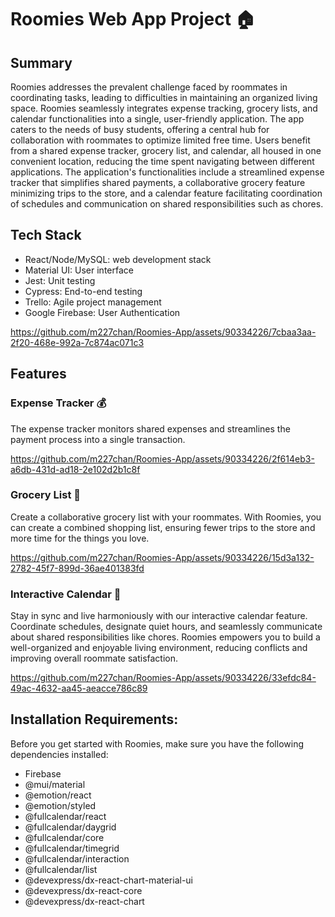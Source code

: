 # Roomies Web App Project 🏠

## Summary
Roomies addresses the prevalent challenge faced by roommates in coordinating tasks, leading to difficulties in maintaining an organized living space. Roomies seamlessly integrates expense tracking, grocery lists, and calendar functionalities into a single, user-friendly application. The app caters to the needs of busy students, offering a central hub for collaboration with roommates to optimize limited free time. Users benefit from a shared expense tracker, grocery list, and calendar, all housed in one convenient location, reducing the time spent navigating between different applications. The application's functionalities include a streamlined expense tracker that simplifies shared payments, a collaborative grocery feature minimizing trips to the store, and a calendar feature facilitating coordination of schedules and communication on shared responsibilities such as chores.

## Tech Stack
- React/Node/MySQL: web development stack
- Material UI: User interface
- Jest: Unit testing
- Cypress: End-to-end testing
- Trello: Agile project management
- Google Firebase: User Authentication

https://github.com/m227chan/Roomies-App/assets/90334226/7cbaa3aa-2f20-468e-992a-7c874ac071c3

## Features

### Expense Tracker 💰

The expense tracker monitors shared expenses and streamlines the payment process into a single transaction.


https://github.com/m227chan/Roomies-App/assets/90334226/2f614eb3-a6db-431d-ad18-2e102d2b1c8f


### Grocery List 🛒

Create a collaborative grocery list with your roommates. With Roomies, you can create a combined shopping list, ensuring fewer trips to the store and more time for the things you love.



https://github.com/m227chan/Roomies-App/assets/90334226/15d3a132-2782-45f7-899d-36ae401383fd



### Interactive Calendar 📅

Stay in sync and live harmoniously with our interactive calendar feature. Coordinate schedules, designate quiet hours, and seamlessly communicate about shared responsibilities like chores. Roomies empowers you to build a well-organized and enjoyable living environment, reducing conflicts and improving overall roommate satisfaction.



https://github.com/m227chan/Roomies-App/assets/90334226/33efdc84-49ac-4632-aa45-aeacce786c89



## Installation Requirements:

Before you get started with Roomies, make sure you have the following dependencies installed:

- Firebase
- @mui/material
- @emotion/react
- @emotion/styled
- @fullcalendar/react
- @fullcalendar/daygrid
- @fullcalendar/core
- @fullcalendar/timegrid
- @fullcalendar/interaction
- @fullcalendar/list
- @devexpress/dx-react-chart-material-ui
- @devexpress/dx-react-core
- @devexpress/dx-react-chart
